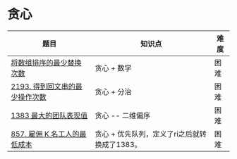 # 贪心



| 题目                                                         | 知识点                                        | 难度 |
| ------------------------------------------------------------ | --------------------------------------------- | ---- |
| [将数组排序的最少替换次数](https://leetcode.cn/problems/minimum-replacements-to-sort-the-array/solution/tan-xin-by-man-qian-shu-xiao-ming-xs2a/) | 贪心 + 数学                                   | 困难 |
| [2193. 得到回文串的最少操作次数](https://leetcode.cn/problems/minimum-number-of-moves-to-make-palindrome/solution/by-man-qian-shu-xiao-ming-824r/) | 贪心 + 分治                                   | 困难 |
| [1383 最大的团队表现值](https://leetcode.cn/problems/maximum-performance-of-a-team/solution/tan-xin-by-man-qian-shu-xiao-ming-m07j/) | 贪心 -- 二维偏序                              | 困难 |
| [857. 雇佣 K 名工人的最低成本](https://leetcode.cn/problems/minimum-cost-to-hire-k-workers/) | 贪心 + 优先队列，定义了ri之后就转换成了1383。 | 困难 |

